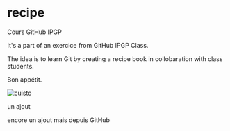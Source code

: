 # recipe
Cours GitHub IPGP

It's a part of an exercice from GitHub IPGP Class.

The idea is to learn Git by creating a recipe book in collobaration with class students.

Bon appétit.

![cuisto](https://encrypted-tbn0.gstatic.com/images?q=tbn:ANd9GcR7fWui5McDE5lyK9cuur0ws0ZY95VJSrfDUaQVDJ3bfaUJfmmOKw)


un ajout

encore un ajout mais depuis GitHub
